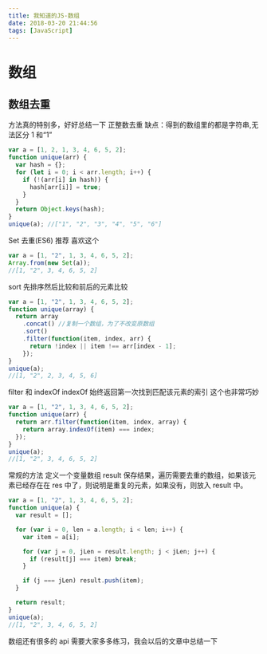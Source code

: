 ```yaml
---
title: 我知道的JS-数组
date: 2018-03-20 21:44:56
tags: [JavaScript]
---
```


# 数组

## 数组去重

方法真的特别多，好好总结一下
正整数去重
缺点：得到的数组里的都是字符串,无法区分 1 和“1”

```javascript
var a = [1, 2, 1, 3, 4, 6, 5, 2];
function unique(arr) {
  var hash = {};
  for (let i = 0; i < arr.length; i++) {
    if (!(arr[i] in hash)) {
      hash[arr[i]] = true;
    }
  }
  return Object.keys(hash);
}
unique(a); //["1", "2", "3", "4", "5", "6"]
```

<!-- more -->

Set 去重(ES6) 推荐 喜欢这个

```javascript
var a = [1, "2", 1, 3, 4, 6, 5, 2];
Array.from(new Set(a));
//[1, "2", 3, 4, 6, 5, 2]
```

sort
先排序然后比较和前后的元素比较

```javascript
var a = [1, "2", 1, 3, 4, 6, 5, 2];
function unique(array) {
  return array
    .concat() //复制一个数组，为了不改变原数组
    .sort()
    .filter(function(item, index, arr) {
      return !index || item !== arr[index - 1];
    });
}
unique(a);
//[1, "2", 2, 3, 4, 5, 6]
```

filter 和 indexOf
indexOf 始终返回第一次找到匹配该元素的索引
这个也非常巧妙

```javascript
var a = [1, "2", 1, 3, 4, 6, 5, 2];
function unique(arr) {
  return arr.filter(function(item, index, array) {
    return array.indexOf(item) === index;
  });
}
unique(a);
//[1, "2", 3, 4, 6, 5, 2]
```

常规的方法
定义一个变量数组 result 保存结果，遍历需要去重的数组，如果该元素已经存在在 res 中了，则说明是重复的元素，如果没有，则放入 result 中。

```javascript
var a = [1, "2", 1, 3, 4, 6, 5, 2];
function unique(a) {
  var result = [];

  for (var i = 0, len = a.length; i < len; i++) {
    var item = a[i];

    for (var j = 0, jLen = result.length; j < jLen; j++) {
      if (result[j] === item) break;
    }

    if (j === jLen) result.push(item);
  }

  return result;
}
unique(a);
//[1, "2", 3, 4, 6, 5, 2]
```

数组还有很多的 api 需要大家多多练习，我会以后的文章中总结一下

